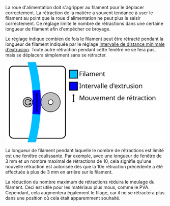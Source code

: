 La roue d'alimentation doit s'agripper au filament pour le déplacer correctement. La rétraction de la matière a souvent tendance à user le filament au point que la roue d'alimentation ne peut plus le saisir correctement. Ce réglage limite le nombre de rétractions dans une certaine longueur de filament afin d'empêcher ce broyage.

Le réglage indique combien de fois le filament peut être rétracté pendant la longueur de filament indiquée par le réglage [Intervalle de distance minimale d'extrusion](./retraction_extrusion_window.md). Toute autre rétraction pendant cette fenêtre ne se fera pas, mais se déplacera simplement sans se rétracter.

![Visualisation des rétractions pendant une certaine longueur de filament](../images/retraction_count_max_fr.svg)

La longueur de filament pendant laquelle le nombre de rétractions est limité est une fenêtre coulissante. Par exemple, avec une longueur de fenêtre de 3 mm et un nombre maximal de rétractions de 10, cela signifie qu'une nouvelle rétraction est autorisée dès que la 10e rétraction précédente a été effectuée à plus de 3 mm en arrière sur le filament.

La réduction du nombre maximum de rétractions réduira le meulage du filament. Ceci est utile pour les matériaux plus mous, comme le PVA. Cependant, cela augmentera également le filage, car il ne se rétractera plus dans une position où cela était apparemment souhaité.
